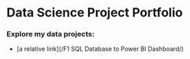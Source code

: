 # Data Science Project Portfolio

### Explore my data projects:
* [a relative link](/F1 SQL Database to Power BI Dashboard/)
